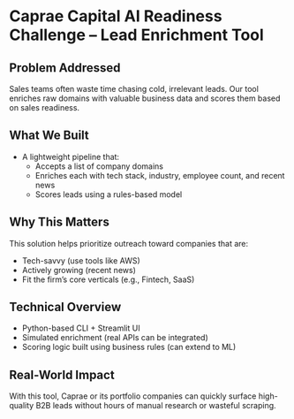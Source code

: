 # Caprae Capital AI Readiness Challenge – Lead Enrichment Tool

## Problem Addressed
Sales teams often waste time chasing cold, irrelevant leads. Our tool enriches raw domains with valuable business data and scores them based on sales readiness.

## What We Built
- A lightweight pipeline that:
  - Accepts a list of company domains
  - Enriches each with tech stack, industry, employee count, and recent news
  - Scores leads using a rules-based model

## Why This Matters
This solution helps prioritize outreach toward companies that are:
- Tech-savvy (use tools like AWS)
- Actively growing (recent news)
- Fit the firm’s core verticals (e.g., Fintech, SaaS)

## Technical Overview
- Python-based CLI + Streamlit UI
- Simulated enrichment (real APIs can be integrated)
- Scoring logic built using business rules (can extend to ML)

## Real-World Impact
With this tool, Caprae or its portfolio companies can quickly surface high-quality B2B leads without hours of manual research or wasteful scraping.
